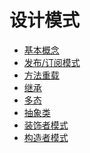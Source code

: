 设计模式
============
*   [基本概念](/fundamental.md)
*   [发布/订阅模式](/PubSub.md)
*   [方法重载](/overloading.md)
*   [继承](/inherit.md)
*   [多态](/multimodel.md)
*   [抽象类](/abstract.md)
*   [装饰者模式](/decorator.md)
*   [构造者模式](/constructor.md)